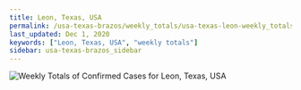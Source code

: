 ```yaml
---
title: Leon, Texas, USA
permalink: /usa-texas-brazos/weekly_totals/usa-texas-leon-weekly_totals.html
last_updated: Dec 1, 2020
keywords: ["Leon, Texas, USA", "weekly totals"]
sidebar: usa-texas-brazos_sidebar
---
```


![Weekly Totals of Confirmed Cases for Leon, Texas, USA](/covid_tracker/images/graphs/usa-texas-leon-weekly_totals_graph.png)

